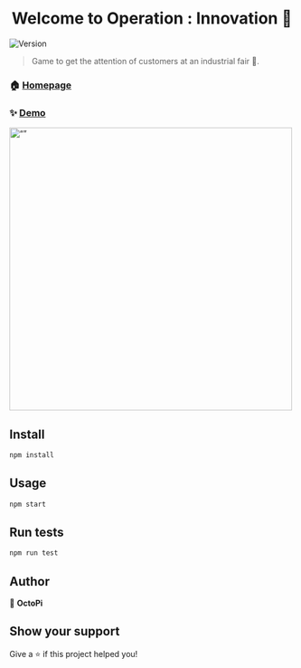 <h1 align="center">Welcome to Operation : Innovation 👋</h1>
<p>
  <img alt="Version" src="https://img.shields.io/badge/version-0.6-blue.svg?cacheSeconds=2592000" />
</p>

> Game to get the attention of customers at an industrial fair 🚀.

### 🏠 [Homepage](https://octopi-team.github.io/OctoPi-Website/index.html#)

### ✨ [Demo](https://frontend-octopi.cfapps.eu10-004.hana.ondemand.com/)

<img src="https://github.com/OctoPi-Team/OctoPi/assets/95755235/7b4790da-8fe3-4468-a97e-5d4c4eeca0d2" alt= “” width="500" >

## Install

```sh
npm install
```

## Usage

```sh
npm start
```

## Run tests

```sh
npm run test
```

## Author

👤 **OctoPi**

## Show your support

Give a ⭐️ if this project helped you!

